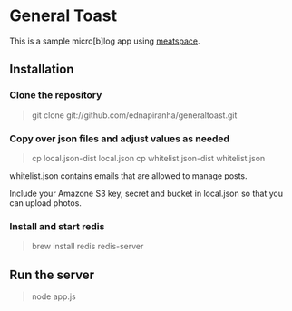 # General Toast

This is a sample micro[b]log app using [meatspace](https://npmjs.org/package/meatspace).

## Installation

### Clone the repository

> git clone git://github.com/ednapiranha/generaltoast.git

### Copy over json files and adjust values as needed

> cp local.json-dist local.json
> cp whitelist.json-dist whitelist.json

whitelist.json contains emails that are allowed to manage posts.

Include your Amazone S3 key, secret and bucket in local.json so that you can upload photos.

### Install and start redis

> brew install redis
> redis-server

## Run the server

> node app.js
